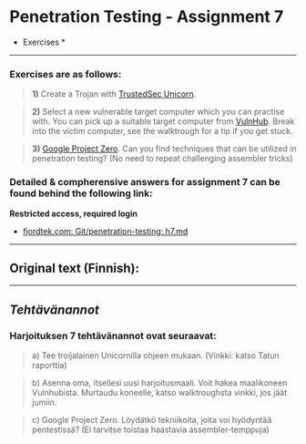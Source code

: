 Penetration Testing - Assignment 7
==============

* Exercises *
--------------

### Exercises are as follows:

> **1)** Create a Trojan with [TrustedSec Unicorn](https://github.com/trustedsec/unicorn).

> **2)** Select a new vulnerable target computer which you can practise with. You can pick up a suitable target computer from [VulnHub](https://www.vulnhub.com/). Break into the victim computer, see the walktrough for a tip if you get stuck.

> **3)** [Google Project Zero](https://googleprojectzero.blogspot.com/). Can you find techniques that can be utilized in penetration testing? (No need to repeat challenging assembler tricks)

### Detailed & compherensive answers for assignment 7 can be found behind the following link:

**Restricted access, required login**

- [fjordtek.com: Git/penetration-testing: h7.md](https://fjordtek.com/git/Fincer/penetration-testing/src/branch/master/exercises/h7.md)

--------------

## Original text (Finnish):

--------------

*Tehtävänannot*
--------------

### Harjoituksen 7 tehtävänannot ovat seuraavat:

> a) Tee troijalainen Unicornilla ohjeen mukaan. (Vinkki: katso Tatun raporttia)

> b) Asenna oma, itsellesi uusi harjoitusmaali. Voit hakea maalikoneen Vulnhubista. Murtaudu koneelle, katso walktroughsta vinkki, jos jäät jumiin.

> c) Google Project Zero. Löydätkö tekniikoita, joita voi hyödyntää pentestissä? (Ei tarvitse toistaa haastavia assembler-temppuja)
